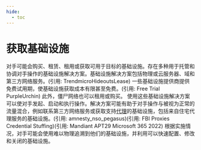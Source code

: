 ```yaml
---
hide:
  - toc
---
```


# 获取基础设施

对手可能会购买、租赁、租用或获取可用于目标的基础设施。存在多种用于托管和协调对手操作的基础设施解决方案。基础设施解决方案包括物理或云服务器、域和第三方网络服务。(引用: TrendmicroHideoutsLease) 一些基础设施提供商提供免费试用期，使基础设施获取成本有限甚至免费。(引用: Free Trial PurpleUrchin) 此外，僵尸网络也可以租用或购买。  使用这些基础设施解决方案可以使对手发起、启动和执行操作。解决方案可能有助于对手操作与被视为正常的流量混合，例如联系第三方网络服务或获取支持[代理](https://attack.mitre.org/techniques/T1090)的基础设施，包括来自住宅代理服务的基础设施。(引用: amnesty_nso_pegasus)(引用: FBI Proxies Credential Stuffing)(引用: Mandiant APT29 Microsoft 365 2022) 根据实施情况，对手可能会使用难以物理追溯到他们的基础设施，并利用可以快速配置、修改和关闭的基础设施。
